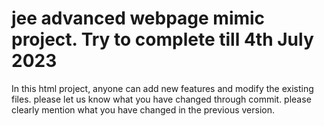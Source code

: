 # jee advanced webpage mimic project. Try to complete till 4th July 2023
In this html project, anyone can add new features and modify the existing files.
please let us know what you have changed through commit. please clearly mention what you have changed in the previous version.

